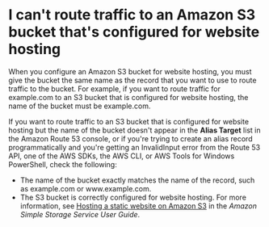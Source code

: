 # I can't route traffic to an Amazon S3 bucket that's configured for website hosting<a name="troubleshooting-s3-bucket-website-hosting"></a>

When you configure an Amazon S3 bucket for website hosting, you must give the bucket the same name as the record that you want to use to route traffic to the bucket\. For example, if you want to route traffic for example\.com to an S3 bucket that is configured for website hosting, the name of the bucket must be example\.com\.

If you want to route traffic to an S3 bucket that is configured for website hosting but the name of the bucket doesn't appear in the **Alias Target** list in the Amazon Route 53 console, or if you're trying to create an alias record programmatically and you're getting an InvalidInput error from the Route 53 API, one of the AWS SDKs, the AWS CLI, or AWS Tools for Windows PowerShell, check the following:
+ The name of the bucket exactly matches the name of the record, such as example\.com or www\.example\.com\.
+ The S3 bucket is correctly configured for website hosting\. For more information, see [Hosting a static website on Amazon S3](https://docs.aws.amazon.com/AmazonS3/latest/dev/WebsiteHosting.html) in the *Amazon Simple Storage Service User Guide*\.